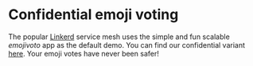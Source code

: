# Confidential emoji voting

The popular [Linkerd](https://linkerd.io) service mesh uses the simple and fun scalable *emojivoto* app as the default demo. You can find our confidential variant [here](https://github.com/edgelesssys/emojivoto). Your emoji votes have never been safer!